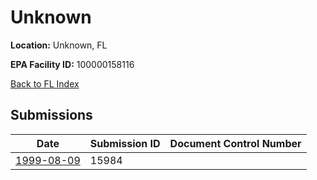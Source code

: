# Unknown

**Location:** Unknown, FL

**EPA Facility ID:** 100000158116

[Back to FL Index](../../index.md)

## Submissions

| Date | Submission ID | Document Control Number |
|------|--------------|-------------------------|
| [1999-08-09](submissions/15984.md) | 15984 |  |
